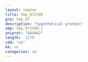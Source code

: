 ```yaml
---
layout: smgene
title: Smp_072500
grp: Smp_07
description: "hypothetical protein"
smp: Smp_072500.1
uniprot: "G4VA42"
length:  1179
cdd: "ns"
kk: ns
categories: sm
---
```

